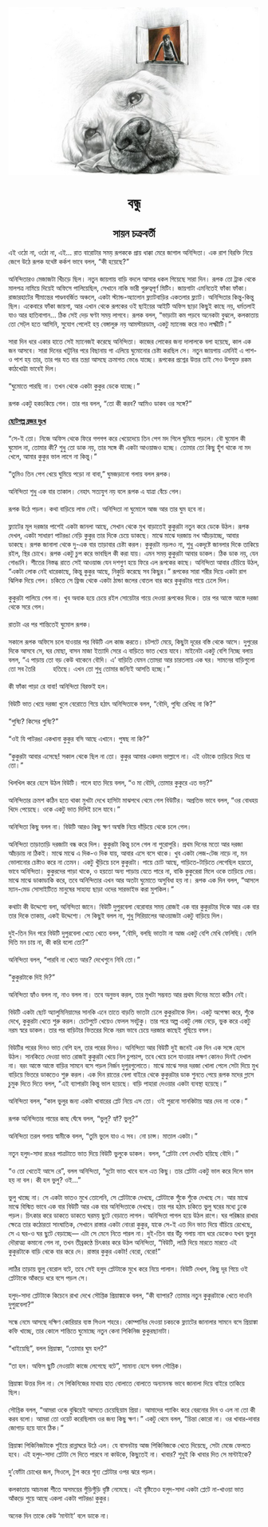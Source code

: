 <div align=center> <img src="./../metadata/images/বন্ধু.jpg" align="center" ></div>
<h1 align=center>বন্ধু</h1>
<h2 align=center>সায়ন চক্রবর্তী</h2>
&#x98F;&#x987; &#x993;&#x9A0;&#x9CB; &#x9A8;&#x9BE;, &#x993;&#x9A0;&#x9CB; &#x9A8;&#x9BE;, &#x98F;&#x987;... &#x9B0;&#x9BE;&#x9A4; &#x9AC;&#x9BE;&#x9B0;&#x9CB;&#x99F;&#x9BE;&#x9B0; &#x9B8;&#x9AE;&#x9DF; &#x9B0;&#x9C2;&#x9AA;&#x995;&#x995;&#x9C7; &#x9AA;&#x9CD;&#x9B0;&#x9BE;&#x9DF; &#x9A7;&#x9BE;&#x995;&#x9CD;&#x995;&#x9BE; &#x9AE;&#x9C7;&#x9B0;&#x9C7; &#x99C;&#x9BE;&#x997;&#x9BE;&#x9B2; &#x985;&#x9A8;&#x9BF;&#x9A8;&#x9CD;&#x9A6;&#x9BF;&#x9A4;&#x9BE;&#x964; &#x98F;&#x995; &#x9B0;&#x9BE;&#x9B6; &#x9AC;&#x9BF;&#x9B0;&#x995;&#x9CD;&#x9A4;&#x9BF; &#x9A8;&#x9BF;&#x9DF;&#x9C7; &#x99C;&#x9C7;&#x997;&#x9C7; &#x989;&#x9A0;&#x9C7; &#x9B0;&#x9C2;&#x9AA;&#x995; &#x9AF;&#x9A5;&#x9C7;&#x9B7;&#x9CD;&#x99F; &#x995;&#x9B0;&#x9CD;&#x995;&#x9B6; &#x9AD;&#x9BE;&#x9AC;&#x9C7; &#x9AC;&#x9B2;&#x9B2;, &#x201C;&#x995;&#x9C0; &#x9B9;&#x9DF;&#x9C7;&#x99B;&#x9C7;?&#x201D;<br> <br>&#x985;&#x9A8;&#x9BF;&#x9A8;&#x9CD;&#x9A6;&#x9BF;&#x9A4;&#x9BE;&#x9B0;&#x993; &#x9AE;&#x9C7;&#x99C;&#x9BE;&#x99C;&#x99F;&#x9BE; &#x996;&#x9BF;&#x981;&#x99A;&#x9DC;&#x9C7; &#x99B;&#x9BF;&#x9B2;&#x964; &#x9A8;&#x9A4;&#x9C1;&#x9A8; &#x99C;&#x9BE;&#x9DF;&#x997;&#x9BE;&#x9DF; &#x9AC;&#x9BE;&#x9DC;&#x9BF; &#x9AC;&#x9A6;&#x9B2;&#x9C7; &#x986;&#x9B8;&#x9BE;&#x9B0; &#x9A7;&#x995;&#x9B2; &#x997;&#x9BF;&#x9DF;&#x9C7;&#x99B;&#x9C7; &#x9B8;&#x9BE;&#x9B0;&#x9BE; &#x9A6;&#x9BF;&#x9A8;&#x964; &#x9B0;&#x9C2;&#x9AA;&#x995; &#x9A4;&#x9CB; &#x99F;&#x9CD;&#x9B0;&#x9BE;&#x995; &#x9A5;&#x9C7;&#x995;&#x9C7; &#x9AE;&#x9BE;&#x9B2;&#x9AA;&#x9A4;&#x9CD;&#x9B0; &#x9A8;&#x9BE;&#x9AE;&#x9BF;&#x9DF;&#x9C7; &#x9A6;&#x9BF;&#x9DF;&#x9C7;&#x987; &#x985;&#x9AB;&#x9BF;&#x9B8;&#x9C7; &#x9AA;&#x9BE;&#x9B2;&#x9BF;&#x9DF;&#x9C7;&#x99B;&#x9BF;&#x9B2;, &#x9B8;&#x9C7;&#x996;&#x9BE;&#x9A8;&#x9C7; &#x9A8;&#x9BE;&#x995;&#x9BF; &#x9AD;&#x9BE;&#x9B0;&#x9C0; &#x997;&#x9C1;&#x9B0;&#x9C1;&#x9A4;&#x9CD;&#x9AC;&#x9AA;&#x9C2;&#x9B0;&#x9CD;&#x9A3; &#x9AE;&#x9BF;&#x99F;&#x9BF;&#x982;&#x964; &#x99C;&#x9BE;&#x9DF;&#x997;&#x9BE;&#x99F;&#x9BE; &#x98F;&#x9AE;&#x9A8;&#x9BF;&#x9A4;&#x9C7;&#x987; &#x9AB;&#x9BE;&#x981;&#x995;&#x9BE; &#x9AB;&#x9BE;&#x981;&#x995;&#x9BE;&#x964; &#x9B0;&#x9BE;&#x99C;&#x9BE;&#x9B0;&#x9B9;&#x9BE;&#x99F;&#x9C7;&#x9B0; &#x9B8;&#x9C0;&#x9AE;&#x9BE;&#x9A8;&#x9CD;&#x9A4;&#x9C7;&#x9B0; &#x9AA;&#x9BE;&#x9A3;&#x9CD;&#x9A1;&#x9AC;&#x9AC;&#x9B0;&#x9CD;&#x99C;&#x9BF;&#x9A4; &#x985;&#x99E;&#x9CD;&#x99A;&#x9B2;&#x9C7;, &#x98F;&#x995;&#x99F;&#x9BE; &#x9B8;&#x9CD;&#x99F;&#x9CD;&#x9AF;&#x9BE;&#x9A8;&#x9CD;&#x9A1;-&#x985;&#x9CD;&#x9AF;&#x9BE;&#x9B2;&#x9CB;&#x9A8; &#x9AB;&#x9CD;&#x9B2;&#x9CD;&#x9AF;&#x9BE;&#x99F;&#x9AC;&#x9BE;&#x9DC;&#x9BF;&#x9B0; &#x98F;&#x995;&#x9A4;&#x9B2;&#x9BE;&#x9B0; &#x9AB;&#x9CD;&#x9B2;&#x9CD;&#x9AF;&#x9BE;&#x99F;&#x964; &#x985;&#x9A8;&#x9BF;&#x9A8;&#x9CD;&#x9A6;&#x9BF;&#x9A4;&#x9BE;&#x9B0; &#x995;&#x9BF;&#x9A8;&#x9CD;&#x9A4;&#x9C1;-&#x995;&#x9BF;&#x9A8;&#x9CD;&#x9A4;&#x9C1; &#x99B;&#x9BF;&#x9B2;&#x964; &#x98F;&#x995;&#x9C7;&#x9AC;&#x9BE;&#x9B0;&#x9C7; &#x9AB;&#x9BE;&#x981;&#x995;&#x9BE; &#x99C;&#x9BE;&#x9DF;&#x997;&#x9BE;, &#x986;&#x9B0; &#x98F;&#x996;&#x9BE;&#x9A8; &#x9A5;&#x9C7;&#x995;&#x9C7; &#x9B0;&#x9C2;&#x9AA;&#x995;&#x9C7;&#x9B0; &#x993;&#x987; &#x99B;&#x9BE;&#x987;&#x9DF;&#x9C7;&#x9B0; &#x986;&#x987;&#x99F;&#x9BF; &#x985;&#x9AB;&#x9BF;&#x9B8; &#x99B;&#x9BE;&#x9DC;&#x9BE; &#x995;&#x9BF;&#x99B;&#x9C1;&#x987; &#x995;&#x9BE;&#x99B;&#x9C7; &#x9A8;&#x9DF;, &#x9A7;&#x9B0;&#x9CD;&#x9AE;&#x9A4;&#x9B2;&#x9BE;&#x987; &#x9AF;&#x9BE;&#x993; &#x986;&#x9B0; &#x9B9;&#x9BE;&#x9A4;&#x9BF;&#x9AC;&#x9BE;&#x997;&#x9BE;&#x9A8;... &#x9A0;&#x9BF;&#x995; &#x9B8;&#x9C7;&#x987; &#x9A6;&#x9C7;&#x9DC; &#x998;&#x9A3;&#x9CD;&#x99F;&#x9BE; &#x9B8;&#x9AE;&#x9DF; &#x9B2;&#x9BE;&#x997;&#x9AC;&#x9C7;&#x964; &#x9B0;&#x9C2;&#x9AA;&#x995; &#x9AC;&#x9B2;&#x9B2;, &#x201C;&#x9AD;&#x9BE;&#x9DC;&#x9BE;&#x99F;&#x9BE; &#x995;&#x9AE; &#x9AA;&#x9DC;&#x9AC;&#x9C7; &#x985;&#x9A8;&#x9C7;&#x995;&#x99F;&#x9BE; &#x9AC;&#x9C1;&#x99D;&#x9B2;&#x9C7;, &#x995;&#x9B2;&#x995;&#x9BE;&#x9A4;&#x9BE;&#x9DF; &#x9A4;&#x9CB; &#x9B8;&#x9C7;&#x99F;&#x9CD;&#x200C;&#x9B2; &#x9B9;&#x9A4;&#x9C7; &#x986;&#x9B8;&#x9BF;&#x9A8;&#x9BF;, &#x9B8;&#x9C1;&#x9AF;&#x9CB;&#x997; &#x9AA;&#x9C7;&#x9B2;&#x9C7;&#x987; &#x9B9;&#x9DF; &#x9AC;&#x9C7;&#x999;&#x9CD;&#x997;&#x9BE;&#x9B2;&#x9C1;&#x9B0;&#x9C1; &#x9A8;&#x9DF; &#x986;&#x9AE;&#x9B8;&#x9CD;&#x99F;&#x9BE;&#x9B0;&#x9A1;&#x9BE;&#x9AE;, &#x98F;&#x995;&#x99F;&#x9C1; &#x9AE;&#x9CD;&#x9AF;&#x9BE;&#x9A8;&#x9C7;&#x99C; &#x995;&#x9B0;&#x9C7; &#x9A8;&#x9BE;&#x993; &#x9B2;&#x995;&#x9CD;&#x9B7;&#x9CD;&#x9AE;&#x9C0;&#x99F;&#x9BF;&#x964;&#x201D;<br> <br>&#x9B8;&#x9BE;&#x9B0;&#x9BE; &#x9A6;&#x9BF;&#x9A8; &#x9A7;&#x9B0;&#x9C7; &#x98F;&#x995;&#x9BE;&#x9B0; &#x9B9;&#x9BE;&#x9A4;&#x9C7; &#x9B8;&#x9C7;&#x987; &#x9AE;&#x9CD;&#x9AF;&#x9BE;&#x9A8;&#x9C7;&#x99C;&#x987; &#x995;&#x9B0;&#x9C7;&#x99B;&#x9C7; &#x985;&#x9A8;&#x9BF;&#x9A8;&#x9CD;&#x9A6;&#x9BF;&#x9A4;&#x9BE;&#x964; &#x995;&#x9BE;&#x99C;&#x9C7;&#x9B0; &#x9B2;&#x9CB;&#x995;&#x9C7;&#x9B0; &#x99C;&#x9A8;&#x9CD;&#x9AF; &#x9A6;&#x9BE;&#x9B2;&#x9BE;&#x9B2;&#x995;&#x9C7; &#x9AC;&#x9B2;&#x9BE; &#x9B9;&#x9DF;&#x9C7;&#x99B;&#x9C7;, &#x995;&#x9BE;&#x9B2; &#x98F;&#x995; &#x99C;&#x9A8; &#x986;&#x9B8;&#x9AC;&#x9C7;&#x964; &#x9B8;&#x9BE;&#x9B0;&#x9BE; &#x9A6;&#x9BF;&#x9A8;&#x9C7;&#x9B0; &#x996;&#x9BE;&#x99F;&#x9C1;&#x9A8;&#x9BF;&#x9B0; &#x9AA;&#x9B0;&#x9C7; &#x9AC;&#x9BF;&#x99B;&#x9BE;&#x9A8;&#x9BE;&#x9DF; &#x997;&#x9BE; &#x98F;&#x9B2;&#x9BF;&#x9DF;&#x9C7; &#x998;&#x9C1;&#x9AE;&#x9CB;&#x9A8;&#x9CB;&#x9B0; &#x99A;&#x9C7;&#x9B7;&#x9CD;&#x99F;&#x9BE; &#x995;&#x9B0;&#x99B;&#x9BF;&#x9B2; &#x9B8;&#x9C7;&#x964; &#x9A8;&#x9A4;&#x9C1;&#x9A8; &#x99C;&#x9BE;&#x9DF;&#x997;&#x9BE;&#x9DF; &#x98F;&#x9AE;&#x9A8;&#x9BF;&#x987; &#x98F; &#x9AA;&#x9BE;&#x9B6;-&#x993; &#x9AA;&#x9BE;&#x9B6; &#x9B9;&#x9DF; &#x9A4;&#x9BE;&#x9B0;, &#x9A4;&#x9BE;&#x9B0; &#x9AA;&#x9B0; &#x9AF;&#x9A4; &#x9AC;&#x9BE;&#x9B0; &#x9A4;&#x9A8;&#x9CD;&#x9A6;&#x9CD;&#x9B0;&#x9BE; &#x986;&#x9B8;&#x99B;&#x9C7; &#x995;&#x9CD;&#x9B0;&#x9AE;&#x9BE;&#x997;&#x9A4; &#x9AD;&#x9C7;&#x999;&#x9C7; &#x9AF;&#x9BE;&#x99A;&#x9CD;&#x99B;&#x9C7;&#x964; &#x9B0;&#x9C2;&#x9AA;&#x995;&#x9C7;&#x9B0; &#x9AA;&#x9CD;&#x9B0;&#x9B6;&#x9CD;&#x9A8;&#x9C7;&#x9B0; &#x989;&#x9A4;&#x9CD;&#x9A4;&#x9B0; &#x9A4;&#x9BE;&#x987; &#x9B8;&#x9C7;&#x993; &#x989;&#x9AA;&#x9AF;&#x9C1;&#x995;&#x9CD;&#x9A4; &#x9B0;&#x995;&#x9AE; &#x995;&#x9BE;&#x9A0;&#x996;&#x9CB;&#x99F;&#x9CD;&#x99F;&#x9BE; &#x9AD;&#x9BE;&#x9AC;&#x9C7;&#x987; &#x9A6;&#x9BF;&#x9B2;&#x964;<br> <br>&#x201C;&#x998;&#x9C1;&#x9AE;&#x9CB;&#x9A4;&#x9C7; &#x9AA;&#x9BE;&#x9B0;&#x99B;&#x9BF; &#x9A8;&#x9BE;&#x964; &#x9A4;&#x996;&#x9A8; &#x9A5;&#x9C7;&#x995;&#x9C7; &#x98F;&#x995;&#x99F;&#x9BE; &#x995;&#x9C1;&#x995;&#x9C1;&#x9B0; &#x9A1;&#x9C7;&#x995;&#x9C7; &#x9AF;&#x9BE;&#x99A;&#x9CD;&#x99B;&#x9C7;&#x964;&#x201D;<br> <br>&#x9B0;&#x9C2;&#x9AA;&#x995; &#x98F;&#x995;&#x99F;&#x9C1; &#x9B9;&#x995;&#x99A;&#x995;&#x9BF;&#x9DF;&#x9C7; &#x997;&#x9C7;&#x9B2;&#x964; &#x9A4;&#x9BE;&#x9B0; &#x9AA;&#x9B0; &#x9AC;&#x9B2;&#x9B2;, &#x201C;&#x9A4;&#x9CB; &#x995;&#x9C0; &#x995;&#x9B0;&#x9AC;? &#x986;&#x9AE;&#x9BF;&#x993; &#x9A1;&#x9BE;&#x995;&#x9AC; &#x993;&#x9B0; &#x9B8;&#x999;&#x9CD;&#x997;&#x9C7;?&#x201D;<br> <br><strong><a href="https://www.anandabazar.com/supplementary/rabibashoriyo/short-story-written-by-tamal-banerjee-1.1063307">&#x99B;&#x9CB;&#x99F;&#x997;&#x9B2;&#x9CD;&#x9AA; &#x9AC;&#x9CD;&#x9B0;&#x99C;&#x9B0; &#x9A6;&#x9C1;&#x983;&#x996;</a></strong><br> <br>&#x201C;&#x9B8;&#x9C7;-&#x987; &#x9A4;&#x9CB;&#x964; &#x9A8;&#x9BF;&#x99C;&#x9C7; &#x985;&#x9AB;&#x9BF;&#x9B8; &#x9A5;&#x9C7;&#x995;&#x9C7; &#x9AB;&#x9BF;&#x9B0;&#x9C7; &#x997;&#x9AA;&#x997;&#x9AA; &#x995;&#x9B0;&#x9C7; &#x996;&#x9C7;&#x9DF;&#x9C7;&#x9A6;&#x9C7;&#x9DF;&#x9C7; &#x9A4;&#x9BF;&#x9A8; &#x9AA;&#x9C7;&#x997; &#x9AE;&#x9A6; &#x997;&#x9BF;&#x9B2;&#x9C7; &#x998;&#x9C1;&#x9AE;&#x9BF;&#x9DF;&#x9C7; &#x9AA;&#x9DC;&#x9B2;&#x9C7;&#x964; &#x9AC;&#x9CC; &#x998;&#x9C1;&#x9AE;&#x9CB;&#x9B2; &#x995;&#x9C0; &#x998;&#x9C1;&#x9AE;&#x9CB;&#x9B2; &#x9A8;&#x9BE;, &#x9A4;&#x9CB;&#x9AE;&#x9BE;&#x9B0; &#x995;&#x9C0;? &#x9B6;&#x9C1;&#x9A7;&#x9C1; &#x9A4;&#x9CB; &#x9A1;&#x9BE;&#x995; &#x9A8;&#x9DF;, &#x9A4;&#x9BE;&#x9B0; &#x9B8;&#x999;&#x9CD;&#x997;&#x9C7; &#x995;&#x9C0; &#x98F;&#x995;&#x99F;&#x9BE; &#x986;&#x993;&#x9DF;&#x9BE;&#x99C;&#x993; &#x9B9;&#x99A;&#x9CD;&#x99B;&#x9C7;&#x964; &#x9A4;&#x9CB;&#x9AE;&#x9BE;&#x9B0; &#x9A4;&#x9CB; &#x995;&#x9BF;&#x99B;&#x9C1; &#x9B9;&#x9C1;&#x981;&#x9B6; &#x9A5;&#x9BE;&#x995;&#x9C7; &#x9A8;&#x9BE; &#x9AE;&#x9A6; &#x996;&#x9C7;&#x9B2;&#x9C7;, &#x986;&#x9AE;&#x9BE;&#x9B0; &#x995;&#x9C1;&#x995;&#x9C1;&#x9B0; &#x9AD;&#x9BE;&#x9B2; &#x9B2;&#x9BE;&#x997;&#x9C7; &#x9A8;&#x9BE; &#x995;&#x9BF;&#x9A8;&#x9CD;&#x9A4;&#x9C1;&#x964;&#x201D;<br> <br>&#x201C;&#x9A4;&#x9C1;&#x9AE;&#x9BF;&#x993; &#x9A4;&#x9BF;&#x9A8; &#x9AA;&#x9C7;&#x997; &#x996;&#x9C7;&#x9DF;&#x9C7; &#x998;&#x9C1;&#x9AE;&#x9BF;&#x9DF;&#x9C7; &#x9AA;&#x9DC;&#x9CB; &#x9A8;&#x9BE; &#x9AC;&#x9BE;&#x9AC;&#x9BE;,&#x201D; &#x998;&#x9C1;&#x9AE;&#x99C;&#x9DC;&#x9BE;&#x9A8;&#x9CB; &#x997;&#x9B2;&#x9BE;&#x9DF; &#x9AC;&#x9B2;&#x9B2; &#x9B0;&#x9C2;&#x9AA;&#x995;&#x964;<br> <br>&#x985;&#x9A8;&#x9BF;&#x9A8;&#x9CD;&#x9A6;&#x9BF;&#x9A4;&#x9BE; &#x9B6;&#x9C1;&#x9A7;&#x9C1; &#x98F;&#x995; &#x9AC;&#x9BE;&#x9B0; &#x9A4;&#x9BE;&#x995;&#x9BE;&#x9B2;&#x964; &#x9A8;&#x9C7;&#x9B9;&#x9BE;&#x9CE; &#x9B8;&#x9A4;&#x9CD;&#x9AF;&#x9AF;&#x9C1;&#x997; &#x9A8;&#x9DF; &#x9AC;&#x9B2;&#x9C7; &#x9B0;&#x9C2;&#x9AA;&#x995; &#x98F; &#x9AF;&#x9BE;&#x9A4;&#x9CD;&#x9B0;&#x9BE; &#x9AC;&#x9C7;&#x981;&#x99A;&#x9C7; &#x997;&#x9C7;&#x9B2;&#x964;<br> <br>&#x9B0;&#x9C2;&#x9AA;&#x995; &#x989;&#x9A0;&#x9C7; &#x9AA;&#x9DC;&#x9B2;&#x964; &#x995;&#x9A5;&#x9BE; &#x9AC;&#x9BE;&#x9DC;&#x9BF;&#x9DF;&#x9C7; &#x9B2;&#x9BE;&#x9AD; &#x9A8;&#x9C7;&#x987;&#x964; &#x985;&#x9A8;&#x9BF;&#x9A8;&#x9CD;&#x9A6;&#x9BF;&#x9A4;&#x9BE; &#x9A8;&#x9BE; &#x998;&#x9C1;&#x9AE;&#x9CB;&#x9B2;&#x9C7; &#x986;&#x99C; &#x986;&#x9B0; &#x9A4;&#x9BE;&#x9B0; &#x998;&#x9C1;&#x9AE; &#x9B9;&#x9AC;&#x9C7; &#x9A8;&#x9BE;&#x964;<br> <br>&#x9AB;&#x9CD;&#x9B2;&#x9CD;&#x9AF;&#x9BE;&#x99F;&#x9C7;&#x9B0; &#x9AE;&#x9C2;&#x9B2; &#x9A6;&#x9B0;&#x99C;&#x9BE;&#x9B0; &#x9AA;&#x9BE;&#x9B6;&#x9C7;&#x987; &#x98F;&#x995;&#x99F;&#x9BE; &#x99C;&#x9BE;&#x9A8;&#x9B2;&#x9BE; &#x986;&#x99B;&#x9C7;, &#x9B8;&#x9C7;&#x996;&#x9BE;&#x9A8; &#x9A5;&#x9C7;&#x995;&#x9C7; &#x9AE;&#x9C1;&#x996; &#x9AC;&#x9BE;&#x9DC;&#x9BE;&#x9A4;&#x9C7;&#x987; &#x995;&#x9C1;&#x995;&#x9C1;&#x9B0;&#x99F;&#x9BE; &#x9A8;&#x9A4;&#x9C1;&#x9A8; &#x995;&#x9B0;&#x9C7; &#x9A1;&#x9C7;&#x995;&#x9C7; &#x989;&#x9A0;&#x9B2;&#x964; &#x9B0;&#x9C2;&#x9AA;&#x995; &#x9A6;&#x9C7;&#x996;&#x9B2;, &#x98F;&#x995;&#x99F;&#x9BE; &#x9B8;&#x9BE;&#x9A7;&#x9BE;&#x9B0;&#x9A3; &#x9AA;&#x9BE;&#x99F;&#x9B0;&#x999;&#x9BE; &#x9A8;&#x9C7;&#x9DC;&#x9BF; &#x995;&#x9C1;&#x995;&#x9C1;&#x9B0; &#x9A4;&#x9BE;&#x9B0; &#x9A6;&#x9BF;&#x995;&#x9C7; &#x99A;&#x9C7;&#x9DF;&#x9C7; &#x9A1;&#x9BE;&#x995;&#x99B;&#x9C7;&#x964; &#x9AE;&#x9BE;&#x99D;&#x9C7; &#x9AE;&#x9BE;&#x99D;&#x9C7; &#x9A6;&#x9B0;&#x99C;&#x9BE;&#x9DF; &#x9A8;&#x996; &#x986;&#x981;&#x99A;&#x9DC;&#x9BE;&#x99A;&#x9CD;&#x99B;&#x9C7;, &#x986;&#x9AC;&#x9BE;&#x9B0; &#x9A1;&#x9BE;&#x995;&#x99B;&#x9C7;&#x964; &#x9B0;&#x9C2;&#x9AA;&#x995; &#x99C;&#x9BE;&#x9A8;&#x9BE;&#x9B2;&#x9BE; &#x9A5;&#x9C7;&#x995;&#x9C7; &#x9A6;&#x9C1;-&#x98F;&#x995; &#x9AC;&#x9BE;&#x9B0; &#x9A4;&#x9BE;&#x9DC;&#x9BE;&#x9AC;&#x9BE;&#x9B0; &#x99A;&#x9C7;&#x9B7;&#x9CD;&#x99F;&#x9BE; &#x995;&#x9B0;&#x9B2;&#x964; &#x995;&#x9C1;&#x995;&#x9C1;&#x9B0;&#x99F;&#x9BE; &#x9A8;&#x9DC;&#x9B2;&#x993; &#x9A8;&#x9BE;, &#x9B6;&#x9C1;&#x9A7;&#x9C1; &#x98F;&#x995;&#x9A6;&#x9C3;&#x9B7;&#x9CD;&#x99F;&#x9C7; &#x99C;&#x9BE;&#x9A8;&#x9B2;&#x9BE;&#x9B0; &#x9A6;&#x9BF;&#x995;&#x9C7; &#x9A4;&#x9BE;&#x995;&#x9BF;&#x9DF;&#x9C7; &#x9B0;&#x987;&#x9B2;, &#x9B8;&#x9CD;&#x9A5;&#x9BF;&#x9B0; &#x99A;&#x9CB;&#x996;&#x9C7;&#x964; &#x9B0;&#x9C2;&#x9AA;&#x995; &#x98F;&#x995;&#x99F;&#x9C1; &#x99A;&#x9C1;&#x9AA; &#x995;&#x9B0;&#x9C7; &#x9AD;&#x9BE;&#x9AC;&#x99B;&#x9BF;&#x9B2; &#x995;&#x9C0; &#x995;&#x9B0;&#x9BE; &#x9AF;&#x9BE;&#x9DF;&#x964; &#x98F;&#x9AE;&#x9A8; &#x9B8;&#x9AE;&#x9DF; &#x995;&#x9C1;&#x995;&#x9C1;&#x9B0;&#x99F;&#x9BE; &#x986;&#x9AC;&#x9BE;&#x9B0; &#x9A1;&#x9BE;&#x995;&#x9B2;&#x964; &#x9A0;&#x9BF;&#x995; &#x9A1;&#x9BE;&#x995; &#x9A8;&#x9DF;, &#x9AF;&#x9C7;&#x9A8; &#x997;&#x9CB;&#x999;&#x9BE;&#x9A8;&#x9BF;&#x964; &#x9B6;&#x9C0;&#x9A4;&#x9C7;&#x9B0; &#x9A8;&#x9BF;&#x9B8;&#x9CD;&#x9A4;&#x9AC;&#x9CD;&#x9A7; &#x9B0;&#x9BE;&#x9A4;&#x9C7; &#x9B8;&#x9C7;&#x987; &#x986;&#x993;&#x9DF;&#x9BE;&#x99C; &#x9AF;&#x9C7;&#x9A8; &#x9A6;&#x9B6;&#x997;&#x9C1;&#x9A3; &#x9B9;&#x9DF;&#x9C7; &#x9AB;&#x9BF;&#x9B0;&#x9C7; &#x98F;&#x9B2; &#x9B0;&#x9C2;&#x9AA;&#x995;&#x9C7;&#x9B0; &#x995;&#x9BE;&#x99B;&#x9C7;&#x964; &#x985;&#x9A8;&#x9BF;&#x9A8;&#x9CD;&#x9A6;&#x9BF;&#x9A4;&#x9BE; &#x986;&#x9AC;&#x9BE;&#x9B0; &#x99A;&#x9C7;&#x981;&#x99A;&#x9BF;&#x9DF;&#x9C7; &#x989;&#x9A0;&#x9B2;, &#x201C;&#x98F;&#x995;&#x99F;&#x9BE; &#x9B2;&#x9CB;&#x995; &#x9A8;&#x9C7;&#x987; &#x9A7;&#x9BE;&#x9B0;&#x9C7;&#x995;&#x9BE;&#x99B;&#x9C7;, &#x995;&#x9BF;&#x9A8;&#x9CD;&#x9A4;&#x9C1; &#x995;&#x9C1;&#x995;&#x9C1;&#x9B0; &#x986;&#x99B;&#x9C7;, &#x9A8;&#x9BF;&#x995;&#x9C1;&#x99A;&#x9BF; &#x995;&#x9B0;&#x9C7;&#x99B;&#x9C7; &#x9B8;&#x9AC; &#x995;&#x9BF;&#x99B;&#x9C1;&#x9B0;&#x964;&#x201D; &#x9B0;&#x9C2;&#x9AA;&#x995;&#x9C7;&#x9B0; &#x9B8;&#x9BE;&#x9B0;&#x9BE; &#x9B6;&#x9B0;&#x9C0;&#x9B0; &#x9A6;&#x9BF;&#x9DF;&#x9C7; &#x98F;&#x995;&#x99F;&#x9BE; &#x9B0;&#x9BE;&#x997; &#x99D;&#x9BF;&#x9B2;&#x9BF;&#x995; &#x9A6;&#x9BF;&#x9DF;&#x9C7; &#x997;&#x9C7;&#x9B2;&#x964; &#x99A;&#x995;&#x9BF;&#x9A4;&#x9C7; &#x9B8;&#x9C7; &#x9AB;&#x9CD;&#x9B0;&#x9BF;&#x99C; &#x9A5;&#x9C7;&#x995;&#x9C7; &#x98F;&#x995;&#x99F;&#x9BE; &#x9A0;&#x9BE;&#x9A8;&#x9CD;&#x9A1;&#x9BE; &#x99C;&#x9B2;&#x9C7;&#x9B0; &#x9AC;&#x9CB;&#x9A4;&#x9B2; &#x9AC;&#x9BE;&#x9B0; &#x995;&#x9B0;&#x9C7; &#x995;&#x9C1;&#x995;&#x9C1;&#x9B0;&#x99F;&#x9BE;&#x9B0; &#x997;&#x9BE;&#x9DF;&#x9C7; &#x9A2;&#x9C7;&#x9B2;&#x9C7; &#x9A6;&#x9BF;&#x9B2;&#x964;&#xA0;<br> <br>&#x995;&#x9C1;&#x995;&#x9C1;&#x9B0;&#x99F;&#x9BE; &#x9AA;&#x9BE;&#x9B2;&#x9BF;&#x9DF;&#x9C7; &#x997;&#x9C7;&#x9B2; &#x9A8;&#x9BE;&#x964; &#x996;&#x9C1;&#x9AC; &#x985;&#x9AC;&#x9BE;&#x995; &#x9B9;&#x9DF;&#x9C7; &#x99A;&#x9C7;&#x9DF;&#x9C7; &#x9B0;&#x987;&#x9B2; &#x9B8;&#x9CB;&#x9DF;&#x9C7;&#x99F;&#x9BE;&#x9B0; &#x997;&#x9BE;&#x9DF;&#x9C7; &#x9A6;&#x9C7;&#x993;&#x9DF;&#x9BE; &#x9B0;&#x9C2;&#x9AA;&#x995;&#x9C7;&#x9B0; &#x9A6;&#x9BF;&#x995;&#x9C7;&#x964; &#x9A4;&#x9BE;&#x9B0; &#x9AA;&#x9B0; &#x986;&#x9B8;&#x9CD;&#x9A4;&#x9C7; &#x986;&#x9B8;&#x9CD;&#x9A4;&#x9C7; &#x9A6;&#x9B0;&#x99C;&#x9BE; &#x9A5;&#x9C7;&#x995;&#x9C7; &#x9B8;&#x9B0;&#x9C7; &#x997;&#x9C7;&#x9B2;&#x964;<br> <br>&#x9B0;&#x9BE;&#x9A4;&#x99F;&#x9BE; &#x98F;&#x9B0; &#x9AA;&#x9B0; &#x9B6;&#x9BE;&#x9A8;&#x9CD;&#x9A4;&#x9BF;&#x9A4;&#x9C7;&#x987; &#x998;&#x9C1;&#x9AE;&#x9CB;&#x9B2; &#x9B0;&#x9C2;&#x9AA;&#x995;&#x964;<br> <br>&#x9B8;&#x995;&#x9BE;&#x9B2;&#x9C7; &#x9B0;&#x9C2;&#x9AA;&#x995; &#x985;&#x9AB;&#x9BF;&#x9B8;&#x9C7; &#x99A;&#x9B2;&#x9C7; &#x9AF;&#x9BE;&#x993;&#x9DF;&#x9BE;&#x9B0; &#x9AA;&#x9B0; &#x9AC;&#x9BF;&#x989;&#x99F;&#x9BF; &#x98F;&#x9B2; &#x995;&#x9BE;&#x99C; &#x995;&#x9B0;&#x9A4;&#x9C7;&#x964; &#x99A;&#x99F;&#x9AA;&#x99F;&#x9C7; &#x9AE;&#x9C7;&#x9DF;&#x9C7;, &#x995;&#x9BF;&#x99B;&#x9C1;&#x99F;&#x9BE; &#x9A6;&#x9C2;&#x9B0;&#x9C7;&#x9B0; &#x9AC;&#x9B8;&#x9CD;&#x9A4;&#x9BF; &#x9A5;&#x9C7;&#x995;&#x9C7; &#x986;&#x9B8;&#x9C7;&#x964; &#x9A6;&#x9C1;&#x9AA;&#x9C1;&#x9B0;&#x9C7;&#x9B0; &#x9A6;&#x9BF;&#x995;&#x9C7; &#x986;&#x9B8;&#x9AC;&#x9C7; &#x9B8;&#x9C7;, &#x998;&#x9B0; &#x9AE;&#x9CB;&#x99B;&#x9BE;, &#x9AC;&#x9BE;&#x9B8;&#x9A8; &#x9AE;&#x9BE;&#x99C;&#x9BE; &#x987;&#x9A4;&#x9CD;&#x9AF;&#x9BE;&#x9A6;&#x9BF; &#x9B8;&#x9C7;&#x9B0;&#x9C7; &#x98F; &#x9AC;&#x9BE;&#x9DC;&#x9BF;&#x9A4;&#x9C7; &#x9AD;&#x9BE;&#x9A4; &#x996;&#x9C7;&#x9DF;&#x9C7; &#x9AF;&#x9BE;&#x9AC;&#x9C7;&#x964; &#x9AE;&#x9BE;&#x987;&#x9A8;&#x9C7;&#x99F;&#x9BE; &#x98F;&#x995;&#x99F;&#x9C1; &#x9AC;&#x9C7;&#x9B6;&#x9BF; &#x9A8;&#x9BF;&#x99A;&#x9CD;&#x99B;&#x9C7; &#x9AC;&#x9B2;&#x9BE;&#x9DF; &#x9AC;&#x9B2;&#x9B2;, &#x201C;&#x98F; &#x9AA;&#x9BE;&#x9DC;&#x9BE;&#x9DF; &#x9A4;&#x9CB; &#x9AC;&#x9DC; &#x995;&#x9C7;&#x989; &#x9A5;&#x9BE;&#x995;&#x9C7;&#x9A8;&#x9C7; &#x9AC;&#x9CC;&#x9A6;&#x9BF;&#x964; &#x98F;&#x2019; &#x9AC;&#x9BE;&#x9DC;&#x9BF;&#x9A4;&#x9BF; &#x9AF;&#x9C7;&#x9AE;&#x9A8; &#x9A4;&#x9CB;&#x9AE;&#x9B0;&#x9BE; &#x986;&#x9B0; &#x99A;&#x9BE;&#x9B0;&#x9A4;&#x9B2;&#x9BE;&#x9DF; &#x98F;&#x995; &#x998;&#x9B0;&#x964; &#x9B8;&#x9BE;&#x9AE;&#x9A8;&#x9C7;&#x9B0; &#x9AC;&#x9BE;&#x9DC;&#x9BF;&#x997;&#x9C1;&#x9B2;&#x9CB; &#x9A4;&#x9CB; &#x9B8;&#x9AC; &#x9A4;&#x9C8;&#x9B0;&#x9BF;&#xA0; &#xA0; &#xA0; &#xA0; &#xA0;&#x9B9;&#x9A4;&#x9BF;&#x99B;&#x9C7;&#x964; &#x98F;&#x996;&#x9A8; &#x9A4;&#x9CB; &#x9B6;&#x9C1;&#x9A7;&#x9C1; &#x9A4;&#x9CB;&#x9AE;&#x9BE;&#x9B0; &#x99C;&#x9A8;&#x9CD;&#x9AF;&#x9BF;&#x987; &#x986;&#x9B8;&#x9A4;&#x9BF; &#x9B9;&#x99A;&#x9CD;&#x99B;&#x9C7;&#x964;&#x201D;<br> <br>&#x995;&#x9C0; &#x9AB;&#x9BE;&#x981;&#x995;&#x9BE; &#x9AA;&#x9BE;&#x9DC;&#x9BE; &#x9B0;&#x9C7; &#x9AC;&#x9BE;&#x9AC;&#x9BE;! &#x985;&#x9A8;&#x9BF;&#x9A8;&#x9CD;&#x9A6;&#x9BF;&#x9A4;&#x9BE; &#x9AC;&#x9BF;&#x9B0;&#x995;&#x9CD;&#x9A4;&#x987; &#x9B9;&#x9B2;&#x964;<br> <br>&#x9AC;&#x9BF;&#x989;&#x99F;&#x9BF; &#x9AD;&#x9BE;&#x9A4; &#x996;&#x9C7;&#x9DF;&#x9C7; &#x9A6;&#x9B0;&#x99C;&#x9BE; &#x996;&#x9C1;&#x9B2;&#x9C7; &#x9AC;&#x9C7;&#x9B0;&#x9CB;&#x9A4;&#x9C7; &#x997;&#x9BF;&#x9DF;&#x9C7; &#x9B9;&#x9A0;&#x9BE;&#x9CE; &#x985;&#x9A8;&#x9BF;&#x9A8;&#x9CD;&#x9A6;&#x9BF;&#x9A4;&#x9BE;&#x995;&#x9C7; &#x9AC;&#x9B2;&#x9B2;, &#x201C;&#x9AC;&#x9CC;&#x9A6;&#x9BF;, &#x9AA;&#x9C1;&#x9B7;&#x9CD;&#x9AF;&#x9BF; &#x9B0;&#x9C7;&#x996;&#x9BF;&#x99B; &#x9A8;&#x9BE; &#x995;&#x9BF;?&#x201D;<br> <br>&#x201C;&#x9AA;&#x9C1;&#x9B7;&#x9CD;&#x9AF;&#x9BF;? &#x995;&#x9BF;&#x9B8;&#x9C7;&#x9B0; &#x9AA;&#x9C1;&#x9B7;&#x9CD;&#x9AF;&#x9BF;?&#x201D;<br> <br>&#x201C;&#x993;&#x987; &#x9AF;&#x9BF; &#x9AA;&#x9BE;&#x99F;&#x9B0;&#x999;&#x9BE; &#x98F;&#x995;&#x996;&#x9BE;&#x9A8;&#x9BE; &#x995;&#x9C1;&#x995;&#x9C1;&#x9B0; &#x9AC;&#x9B8;&#x9BF; &#x986;&#x99B;&#x9C7; &#x98F;&#x996;&#x9BE;&#x9A8;&#x9C7;&#x964; &#x9AA;&#x9C1;&#x9B7;&#x99B; &#x9A8;&#x9BE; &#x995;&#x9BF;?&#x201D;<br> <br>&#x201C;&#x995;&#x9C1;&#x995;&#x9C1;&#x9B0;&#x99F;&#x9BE; &#x986;&#x9AC;&#x9BE;&#x9B0; &#x98F;&#x9B8;&#x9C7;&#x99B;&#x9C7;! &#x9B8;&#x995;&#x9BE;&#x9B2; &#x9A5;&#x9C7;&#x995;&#x9C7; &#x99B;&#x9BF;&#x9B2; &#x9A8;&#x9BE; &#x9A4;&#x9CB;&#x964; &#x995;&#x9C1;&#x995;&#x9C1;&#x9B0; &#x986;&#x9AE;&#x9BE;&#x9B0; &#x98F;&#x995;&#x9A6;&#x9AE; &#x9AD;&#x9BE;&#x9B2;&#x9CD;&#x9B2;&#x9BE;&#x997;&#x9C7; &#x9A8;&#x9BE;&#x964; &#x98F;&#x987; &#x993;&#x99F;&#x9BE;&#x995;&#x9C7; &#x9A4;&#x9BE;&#x9DC;&#x9BF;&#x9DF;&#x9C7; &#x9A6;&#x9BF;&#x9DF;&#x9C7; &#x9AF;&#x9BE; &#x9A4;&#x9CB;&#x964;&#x201D;<br> <br>&#x996;&#x9BF;&#x9B2;&#x996;&#x9BF;&#x9B2; &#x995;&#x9B0;&#x9C7; &#x9B9;&#x9C7;&#x9B8;&#x9C7; &#x989;&#x9A0;&#x9B2; &#x9AC;&#x9BF;&#x989;&#x99F;&#x9BF;&#x964; &#x997;&#x9BE;&#x9B2;&#x9C7; &#x9B9;&#x9BE;&#x9A4; &#x9A6;&#x9BF;&#x9DF;&#x9C7; &#x9AC;&#x9B2;&#x9B2;, &#x201C;&#x993; &#x9AE;&#x9BE; &#x9AC;&#x9CC;&#x9A6;&#x9BF;, &#x9A4;&#x9CB;&#x9AE;&#x9BE;&#x9B0; &#x995;&#x9C1;&#x995;&#x9C1;&#x9B0;&#x9C7; &#x98F;&#x9A4; &#x9AD;&#x9DF;?&#x201D;<br> <br>&#x985;&#x9A8;&#x9BF;&#x9A8;&#x9CD;&#x9A6;&#x9BF;&#x9A4;&#x9BE;&#x9B0; &#x995;&#x9CD;&#x9B0;&#x9AE;&#x9B6; &#x995;&#x9A0;&#x9BF;&#x9A8; &#x9B9;&#x9A4;&#x9C7; &#x9A5;&#x9BE;&#x995;&#x9BE; &#x9AE;&#x9C1;&#x996;&#x99F;&#x9BE; &#x9A6;&#x9C7;&#x996;&#x9C7; &#x9B9;&#x9BE;&#x9B8;&#x9BF;&#x99F;&#x9BE; &#x9AE;&#x9BE;&#x99D;&#x9AA;&#x9A5;&#x9C7; &#x9A5;&#x9C7;&#x9AE;&#x9C7; &#x997;&#x9C7;&#x9B2; &#x9AC;&#x9BF;&#x989;&#x99F;&#x9BF;&#x9B0;&#x964; &#x985;&#x9AA;&#x9CD;&#x9B0;&#x9A4;&#x9BF;&#x9AD; &#x9AD;&#x9BE;&#x9AC;&#x9C7; &#x9AC;&#x9B2;&#x9B2;, &#x201C;&#x993;&#x9B0; &#x9AC;&#x9CB;&#x9A7;&#x9B9;&#x9DF; &#x996;&#x9BF;&#x9A6;&#x9C7; &#x9AA;&#x9C7;&#x9DF;&#x9C7;&#x99B;&#x9C7;&#x964; &#x993;&#x995;&#x9C7; &#x98F;&#x995;&#x99F;&#x9C1; &#x9AD;&#x9BE;&#x9A4; &#x9A6;&#x9BF;&#x9B2;&#x9BF;&#x987; &#x99A;&#x9B2;&#x9C7; &#x9AF;&#x9BE;&#x9AC;&#x9C7;&#x964;&#x201D;<br> <br>&#x985;&#x9A8;&#x9BF;&#x9A8;&#x9CD;&#x9A6;&#x9BF;&#x9A4;&#x9BE; &#x995;&#x9BF;&#x99B;&#x9C1; &#x9AC;&#x9B2;&#x9B2; &#x9A8;&#x9BE;&#x964; &#x9AC;&#x9BF;&#x989;&#x99F;&#x9BF; &#x986;&#x9B0;&#x993; &#x995;&#x9BF;&#x99B;&#x9C1; &#x995;&#x9CD;&#x9B7;&#x9A3; &#x985;&#x9B8;&#x9CD;&#x9AC;&#x9B8;&#x9CD;&#x9A4;&#x9BF; &#x9A8;&#x9BF;&#x9DF;&#x9C7; &#x9A6;&#x9BE;&#x981;&#x9DC;&#x9BF;&#x9DF;&#x9C7; &#x9A5;&#x9C7;&#x995;&#x9C7; &#x99A;&#x9B2;&#x9C7; &#x997;&#x9C7;&#x9B2;&#x964;&#xA0;<br> <br>&#x985;&#x9A8;&#x9BF;&#x9A8;&#x9CD;&#x9A6;&#x9BF;&#x9A4;&#x9BE; &#x9A4;&#x9BE;&#x9DC;&#x9BE;&#x9A4;&#x9BE;&#x9DC;&#x9BF; &#x9A6;&#x9B0;&#x99C;&#x9BE;&#x99F;&#x9BE; &#x9AC;&#x9A8;&#x9CD;&#x9A7; &#x995;&#x9B0;&#x9C7; &#x9A6;&#x9BF;&#x9B2;&#x964; &#x995;&#x9C1;&#x995;&#x9C1;&#x9B0;&#x99F;&#x9BE; &#x995;&#x9BF;&#x9A8;&#x9CD;&#x9A4;&#x9C1; &#x99A;&#x9B2;&#x9C7; &#x997;&#x9C7;&#x9B2; &#x9A8;&#x9BE; &#x9AA;&#x9C1;&#x9B0;&#x9CB;&#x9AA;&#x9C1;&#x9B0;&#x9BF;&#x964; &#x9AA;&#x9CD;&#x9B0;&#x9A5;&#x9AE; &#x9A6;&#x9BF;&#x9A8;&#x9C7;&#x9B0; &#x9AE;&#x9A4;&#x9CB; &#x986;&#x9B0; &#x9A6;&#x9B0;&#x99C;&#x9BE; &#x986;&#x981;&#x99A;&#x9DC;&#x9BE;&#x9DF; &#x9A8;&#x9BE; &#x9A0;&#x9BF;&#x995;&#x987;&#x964; &#x9AE;&#x9BE;&#x99D;&#x9C7; &#x9AE;&#x9BE;&#x99D;&#x9C7; &#x98F; &#x9A6;&#x9BF;&#x995;-&#x993; &#x9A6;&#x9BF;&#x995; &#x9AF;&#x9BE;&#x9DF;, &#x986;&#x9AC;&#x9BE;&#x9B0; &#x98F;&#x9B8;&#x9C7; &#x9AC;&#x9B8;&#x9C7; &#x9A5;&#x9BE;&#x995;&#x9C7;&#x964; &#x996;&#x9C1;&#x9AC; &#x98F;&#x995;&#x99F;&#x9BE; &#x9B2;&#x9C7;&#x99C;-&#x99F;&#x9C7;&#x99C; &#x9A8;&#x9BE;&#x9DC;&#x9C7; &#x9A8;&#x9BE;, &#x9AE;&#x9A8; &#x9AD;&#x9CB;&#x9B2;&#x9BE;&#x9A8;&#x9CB;&#x9B0; &#x99A;&#x9C7;&#x9B7;&#x9CD;&#x99F;&#x9BE;&#x993; &#x995;&#x9B0;&#x9C7; &#x9A8;&#x9BE; &#x9A4;&#x9C7;&#x9AE;&#x9A8;&#x964; &#x98F;&#x995;&#x99F;&#x9C1; &#x996;&#x9C1;&#x981;&#x9DC;&#x9BF;&#x9DF;&#x9C7; &#x99A;&#x9B2;&#x9C7; &#x995;&#x9C1;&#x995;&#x9C1;&#x9B0;&#x99F;&#x9BE;&#x964; &#x9AA;&#x9BE;&#x9DF;&#x9C7; &#x99A;&#x9CB;&#x99F; &#x986;&#x99B;&#x9C7;, &#x997;&#x9BE;&#x9DC;&#x9BF;&#x9A4;&#x9C7;-&#x99F;&#x9BE;&#x9DC;&#x9BF;&#x9A4;&#x9C7; &#x9B2;&#x9C7;&#x997;&#x9C7;&#x99B;&#x9BF;&#x9B2; &#x9B9;&#x9DF;&#x9A4;&#x9CB;, &#x9AD;&#x9BE;&#x9AC;&#x9C7; &#x985;&#x9A8;&#x9BF;&#x9A8;&#x9CD;&#x9A6;&#x9BF;&#x9A4;&#x9BE;&#x964; &#x995;&#x9C1;&#x995;&#x9C1;&#x9B0;&#x9A6;&#x9C7;&#x9B0; &#x9AA;&#x9BE;&#x9DC;&#x9BE; &#x9A5;&#x9BE;&#x995;&#x9C7;, &#x993; &#x9B9;&#x9DF;&#x9A4;&#x9CB; &#x985;&#x9A8;&#x9CD;&#x9AF; &#x9AA;&#x9BE;&#x9DC;&#x9BE;&#x9DF; &#x9AF;&#x9C7;&#x9A4;&#x9C7; &#x9AA;&#x9BE;&#x9B0;&#x9C7; &#x9A8;&#x9BE;, &#x9AC;&#x9BE;&#x995;&#x9BF; &#x995;&#x9C1;&#x995;&#x9C1;&#x9B0;&#x9C7;&#x9B0;&#x9BE; &#x9AE;&#x9BF;&#x9B2;&#x9C7; &#x993;&#x995;&#x9C7; &#x9A4;&#x9BE;&#x9DC;&#x9BF;&#x9DF;&#x9C7; &#x9A6;&#x9C7;&#x9DF;&#x964; &#x9AE;&#x9BE;&#x99D;&#x9C7; &#x9AE;&#x9BE;&#x99D;&#x9C7; &#x9A1;&#x9BE;&#x995;&#x9BE;&#x9A1;&#x9BE;&#x995;&#x9BF; &#x995;&#x9B0;&#x9C7;, &#x9A4;&#x9AC;&#x9C7; &#x985;&#x9A8;&#x9BF;&#x9A8;&#x9CD;&#x9A6;&#x9BF;&#x9A4;&#x9BE;&#x9B0; &#x98F;&#x996;&#x9A8; &#x986;&#x9B0; &#x985;&#x9A4;&#x99F;&#x9BE; &#x998;&#x9C1;&#x9AE;&#x9CB;&#x9A4;&#x9C7; &#x985;&#x9B8;&#x9C1;&#x9AC;&#x9BF;&#x9A7;&#x9BE; &#x9B9;&#x9DF; &#x9A8;&#x9BE;&#x964; &#x9B0;&#x9C2;&#x9AA;&#x995; &#x98F;&#x995; &#x9A6;&#x9BF;&#x9A8; &#x9AC;&#x9B2;&#x9B2;, &#x201C;&#x986;&#x9B8;&#x9B2;&#x9C7; &#x9AE;&#x9CD;&#x9AF;&#x9BE;&#x9A8;-&#x9AE;&#x9C7;&#x9A1; &#x9B8;&#x9CB;&#x9B8;&#x9BE;&#x987;&#x99F;&#x9BF;&#x9A4;&#x9C7; &#x9AE;&#x9BE;&#x9A8;&#x9C1;&#x9B7;&#x9C7;&#x9B0; &#x9B8;&#x9BE;&#x9B9;&#x9BE;&#x9AF;&#x9CD;&#x9AF; &#x99B;&#x9BE;&#x9DC;&#x9BE; &#x993;&#x9A6;&#x9C7;&#x9B0; &#x9B8;&#x9BE;&#x9B0;&#x9AD;&#x9BE;&#x987;&#x9AD; &#x995;&#x9B0;&#x9BE; &#x9AE;&#x9C1;&#x9B6;&#x995;&#x9BF;&#x9B2;&#x964;&#x201D;&#xA0;<br> <br>&#x995;&#x9A5;&#x9BE;&#x99F;&#x9BE; &#x995;&#x9C0; &#x989;&#x9A6;&#x9CD;&#x9A6;&#x9C7;&#x9B6;&#x9CD;&#x9AF;&#x9C7; &#x9AC;&#x9B2;&#x9BE;, &#x985;&#x9A8;&#x9BF;&#x9A8;&#x9CD;&#x9A6;&#x9BF;&#x9A4;&#x9BE; &#x99C;&#x9BE;&#x9A8;&#x9C7;&#x964; &#x9AC;&#x9BF;&#x989;&#x99F;&#x9BF; &#x9A6;&#x9C1;&#x9AA;&#x9C1;&#x9B0;&#x9AC;&#x9C7;&#x9B2;&#x9BE; &#x9AC;&#x9C7;&#x9B0;&#x9CB;&#x9AC;&#x9BE;&#x9B0; &#x9B8;&#x9AE;&#x9DF; &#x9B0;&#x9CB;&#x99C;&#x987; &#x98F;&#x995; &#x9AC;&#x9BE;&#x9B0; &#x995;&#x9C1;&#x995;&#x9C1;&#x9B0;&#x99F;&#x9BE;&#x9B0; &#x9A6;&#x9BF;&#x995;&#x9C7; &#x986;&#x9B0; &#x98F;&#x995; &#x9AC;&#x9BE;&#x9B0; &#x9A4;&#x9BE;&#x9B0; &#x9A6;&#x9BF;&#x995;&#x9C7; &#x9A4;&#x9BE;&#x995;&#x9BE;&#x9DF;, &#x98F;&#x995;&#x987; &#x989;&#x9A6;&#x9CD;&#x9A6;&#x9C7;&#x9B6;&#x9CD;&#x9AF;&#x9C7;&#x964; &#x9B8;&#x9C7; &#x995;&#x9BF;&#x99B;&#x9C1;&#x987; &#x9AC;&#x9B2;&#x9B2; &#x9A8;&#x9BE;, &#x9B6;&#x9C1;&#x9A7;&#x9C1; &#x9B8;&#x9BF;&#x9B0;&#x9BF;&#x9DF;&#x9BE;&#x9B2;&#x9C7;&#x9B0; &#x986;&#x993;&#x9DF;&#x9BE;&#x99C;&#x99F;&#x9BE; &#x98F;&#x995;&#x99F;&#x9C1; &#x9AC;&#x9BE;&#x9DC;&#x9BF;&#x9DF;&#x9C7; &#x9A6;&#x9BF;&#x9B2;&#x964;<br> <br>&#x9A6;&#x9C1;&#x987;-&#x9A4;&#x9BF;&#x9A8; &#x9A6;&#x9BF;&#x9A8; &#x9AA;&#x9B0;&#x9C7; &#x9AC;&#x9BF;&#x989;&#x99F;&#x9BF; &#x9A6;&#x9C1;&#x9AA;&#x9C1;&#x9B0;&#x9AC;&#x9C7;&#x9B2;&#x9BE; &#x996;&#x9C7;&#x9A4;&#x9C7; &#x996;&#x9C7;&#x9A4;&#x9C7; &#x9AC;&#x9B2;&#x9B2;, &#x201C;&#x9AC;&#x9CC;&#x9A6;&#x9BF;, &#x9AC;&#x9B2;&#x99B;&#x9BF; &#x9AD;&#x9BE;&#x9A4;&#x99F;&#x9BE; &#x9A8;&#x9BE; &#x986;&#x99C; &#x98F;&#x995;&#x99F;&#x9C1; &#x9AC;&#x9C7;&#x9B6;&#x9BF; &#x9AE;&#x9C7;&#x996;&#x9BF; &#x9AB;&#x9C7;&#x9B2;&#x9BF;&#x99B;&#x9BF;&#x964; &#x9AB;&#x9C7;&#x9B2;&#x9BF; &#x9A6;&#x9BF;&#x9A4;&#x9BF; &#x9AE;&#x9A8; &#x99A;&#x9BE;&#x9DF; &#x9A8;&#x9BE;, &#x995;&#x9C0; &#x995;&#x9B0;&#x9BF; &#x9AC;&#x9B2;&#x9CB; &#x9A4;&#x9CB;?&#x201D;<br> <br>&#x985;&#x9A8;&#x9BF;&#x9A8;&#x9CD;&#x9A6;&#x9BF;&#x9A4;&#x9BE; &#x9AC;&#x9B2;&#x9B2;, &#x201C;&#x9AA;&#x9BE;&#x9B0;&#x9AC;&#x9BF; &#x9A8;&#x9BE; &#x996;&#x9C7;&#x9A4;&#x9C7; &#x986;&#x9B0;? &#x9A6;&#x9C7;&#x996;&#x9C7;&#x9B6;&#x9C1;&#x9A8;&#x9C7; &#x9A8;&#x9BF;&#x9AC;&#x9BF; &#x9A4;&#x9CB;&#x964;&#x201D;<br> <br>&#x201C;&#x995;&#x9C1;&#x995;&#x9C1;&#x9B0;&#x99F;&#x9BE;&#x995;&#x9C7; &#x9A6;&#x9BF;&#x987; &#x9A6;&#x9BF;?&#x201D;<br> <br>&#x985;&#x9A8;&#x9BF;&#x9A8;&#x9CD;&#x9A6;&#x9BF;&#x9A4;&#x9BE; &#x9B9;&#x9CD;&#x9AF;&#x9BE;&#x981;&#x993; &#x9AC;&#x9B2;&#x9B2; &#x9A8;&#x9BE;, &#x9A8;&#x9BE;&#x993; &#x9AC;&#x9B2;&#x9B2; &#x9A8;&#x9BE;&#x964; &#x9A4;&#x9AC;&#x9C7; &#x985;&#x9A8;&#x9C1;&#x9AD;&#x9AC; &#x995;&#x9B0;&#x9B2;, &#x9A4;&#x9BE;&#x9B0; &#x9AE;&#x9C1;&#x996;&#x99F;&#x9BE; &#x9B8;&#x9AE;&#x9CD;&#x9AD;&#x9AC;&#x9A4; &#x986;&#x9B0; &#x9AA;&#x9CD;&#x9B0;&#x9A5;&#x9AE; &#x9A6;&#x9BF;&#x9A8;&#x9C7;&#x9B0; &#x9AE;&#x9A4;&#x9CB; &#x995;&#x9A0;&#x9BF;&#x9A8; &#x9A8;&#x9C7;&#x987;&#x964;<br> <br>&#x9AC;&#x9BF;&#x989;&#x99F;&#x9BF; &#x98F;&#x995;&#x99F;&#x9BE; &#x99B;&#x9CB;&#x99F; &#x985;&#x9CD;&#x9AF;&#x9BE;&#x9B2;&#x9C1;&#x9AE;&#x9BF;&#x9A8;&#x9BF;&#x9DF;&#x9BE;&#x9AE;&#x9C7;&#x9B0; &#x9B8;&#x9BE;&#x9A8;&#x995;&#x9BF; &#x98F;&#x9A8;&#x9C7; &#x9A4;&#x9BE;&#x9A4;&#x9C7; &#x9AC;&#x9BE;&#x9DC;&#x9A4;&#x9BF; &#x9AD;&#x9BE;&#x9A4;&#x99F;&#x9BE; &#x9A2;&#x9C7;&#x9B2;&#x9C7; &#x995;&#x9C1;&#x995;&#x9C1;&#x9B0;&#x99F;&#x9BE;&#x995;&#x9C7; &#x9A6;&#x9BF;&#x9B2;&#x964; &#x98F;&#x995;&#x99F;&#x9C1; &#x985;&#x9AA;&#x9C7;&#x995;&#x9CD;&#x9B7;&#x9BE; &#x995;&#x9B0;&#x9C7;, &#x9B6;&#x9C1;&#x981;&#x995;&#x9C7; &#x9A6;&#x9C7;&#x996;&#x9C7;, &#x995;&#x9C1;&#x995;&#x9C1;&#x9B0;&#x99F;&#x9BE; &#x996;&#x9C7;&#x9A4;&#x9C7; &#x9B6;&#x9C1;&#x9B0;&#x9C1; &#x995;&#x9B0;&#x9B2;&#x964; &#x99A;&#x9C7;&#x99F;&#x9C7;&#x9AA;&#x9C1;&#x99F;&#x9C7; &#x996;&#x9C7;&#x9DF;&#x9C7;&#x993; &#x9AB;&#x9C7;&#x9B2;&#x9B2; &#x9B8;&#x9AC;&#x99F;&#x9C1;&#x995;&#x9C1;&#x964; &#x9A4;&#x9BE;&#x9B0; &#x9AA;&#x9B0;&#x9C7; &#x985;&#x9B2;&#x9CD;&#x9AA; &#x98F;&#x995;&#x99F;&#x9C1; &#x9B2;&#x9C7;&#x99C; &#x9A8;&#x9C7;&#x9DC;&#x9C7;, &#x9AD;&#x9C1;&#x995; &#x995;&#x9B0;&#x9C7; &#x98F;&#x995;&#x99F;&#x9C1; &#x9A8;&#x9B0;&#x9AE; &#x9B8;&#x9CD;&#x9AC;&#x9B0;&#x9C7; &#x9A1;&#x9BE;&#x995;&#x9B2;&#x964; &#x9A4;&#x9BE;&#x9B0; &#x9AA;&#x9B0; &#x9AC;&#x9BE;&#x9DC;&#x9BF;&#x99F;&#x9BE;&#x9B0; &#x9AD;&#x9BF;&#x9A4;&#x9B0;&#x9C7;&#x9B0; &#x9A6;&#x9BF;&#x995;&#x9C7; &#x9A8;&#x9B0;&#x9AE; &#x9AD;&#x9BE;&#x9AC;&#x9C7; &#x99A;&#x9C7;&#x9DF;&#x9C7; &#x9A6;&#x9B0;&#x99C;&#x9BE;&#x9B0; &#x995;&#x9BE;&#x99B;&#x9C7;&#x987; &#x997;&#x9C1;&#x99B;&#x9BF;&#x9DF;&#x9C7; &#x9AC;&#x9B8;&#x9B2;&#x964;<br> <br>&#x9AC;&#x9BF;&#x989;&#x99F;&#x9BF;&#x9B0; &#x9AA;&#x9B0;&#x9C7;&#x9B0; &#x9A6;&#x9BF;&#x9A8;&#x993; &#x9AD;&#x9BE;&#x9A4; &#x9AC;&#x9C7;&#x9B6;&#x9BF; &#x9B9;&#x9B2;, &#x9A4;&#x9BE;&#x9B0; &#x9AA;&#x9B0;&#x9C7;&#x9B0; &#x9A6;&#x9BF;&#x9A8;&#x993;&#x964; &#x985;&#x9A8;&#x9BF;&#x9A8;&#x9CD;&#x9A6;&#x9BF;&#x9A4;&#x9BE; &#x986;&#x9B0; &#x9AC;&#x9BF;&#x989;&#x99F;&#x9BF; &#x9A6;&#x9C1;&#x987; &#x99C;&#x9A8;&#x9C7;&#x987; &#x98F;&#x995; &#x9A6;&#x9BF;&#x9A8; &#x98F;&#x995; &#x9B8;&#x999;&#x9CD;&#x997;&#x9C7; &#x9B9;&#x9C7;&#x9B8;&#x9C7; &#x989;&#x9A0;&#x9B2;&#x964; &#x9B8;&#x9BE;&#x9A8;&#x995;&#x9BF;&#x9A4;&#x9C7; &#x9A6;&#x9C7;&#x993;&#x9DF;&#x9BE; &#x9AD;&#x9BE;&#x9A4; &#x9B0;&#x9CB;&#x99C;&#x987; &#x995;&#x9C1;&#x995;&#x9C1;&#x9B0;&#x99F;&#x9BE; &#x996;&#x9C7;&#x9DF;&#x9C7; &#x9A8;&#x9BF;&#x9B2; &#x99A;&#x9C1;&#x9AA;&#x99A;&#x9BE;&#x9AA;, &#x9A4;&#x9AC;&#x9C7; &#x996;&#x9C7;&#x9DF;&#x9C7; &#x99A;&#x9B2;&#x9C7; &#x9AF;&#x9BE;&#x993;&#x9DF;&#x9BE;&#x9B0; &#x9B2;&#x995;&#x9CD;&#x9B7;&#x9A3; &#x995;&#x9CB;&#x9A8;&#x993; &#x9A6;&#x9BF;&#x9A8;&#x987; &#x9A6;&#x9C7;&#x996;&#x9BE;&#x9B2; &#x9A8;&#x9BE;&#x964; &#x9AC;&#x9B0;&#x982; &#x986;&#x9B8;&#x9CD;&#x9A4;&#x9C7; &#x986;&#x9B8;&#x9CD;&#x9A4;&#x9C7; &#x9AC;&#x9BE;&#x9DC;&#x9BF;&#x9B0; &#x9B8;&#x9BE;&#x9AE;&#x9A8;&#x9C7; &#x9AC;&#x9B8;&#x9C7; &#x9AA;&#x9DC;&#x9B2; &#x9A8;&#x9BF;&#x9B0;&#x9CD;&#x99C;&#x9A8; &#x9A6;&#x9C1;&#x9AA;&#x9C1;&#x9B0;&#x997;&#x9C1;&#x9B2;&#x9CB;&#x9A4;&#x9C7;&#x964; &#x9AE;&#x9BE;&#x99D;&#x9C7; &#x9AE;&#x9BE;&#x99D;&#x9C7; &#x9B8;&#x9A6;&#x9B0; &#x9A6;&#x9B0;&#x99C;&#x9BE; &#x996;&#x9CB;&#x9B2;&#x9BE; &#x9AA;&#x9C7;&#x9B2;&#x9C7; &#x9B8;&#x9C7;&#x99F;&#x9BE; &#x9A6;&#x9BF;&#x9DF;&#x9C7; &#x9AE;&#x9C1;&#x996; &#x9AC;&#x9BE;&#x9DC;&#x9BF;&#x9DF;&#x9C7; &#x9AD;&#x9BF;&#x9A4;&#x9B0;&#x9C7; &#x9A1;&#x9BE;&#x995;&#x9A4;&#x9C7;&#x993; &#x9B6;&#x9C1;&#x9B0;&#x9C1; &#x995;&#x9B0;&#x9B2;&#x964; &#x98F;&#x995; &#x9A6;&#x9BF;&#x9A8; &#x9B0;&#x9BE;&#x9A4;&#x9C7;&#x9B0; &#x9AC;&#x9C7;&#x9B2;&#x9BE; &#x9AC;&#x9BE;&#x987;&#x9B0;&#x9C7; &#x9A5;&#x9C7;&#x995;&#x9C7; &#x995;&#x9C1;&#x995;&#x9C1;&#x9B0;&#x99F;&#x9BE;&#x9B0; &#x9A1;&#x9BE;&#x995; &#x9B6;&#x9C1;&#x9A8;&#x9A4;&#x9C7; &#x9AA;&#x9C7;&#x9DF;&#x9C7; &#x9B0;&#x9C2;&#x9AA;&#x995; &#x9AE;&#x9A6;&#x9C7;&#x9B0; &#x997;&#x9CD;&#x9B2;&#x9BE;&#x9B8;&#x9C7; &#x99A;&#x9C1;&#x9AE;&#x9C1;&#x995; &#x9A6;&#x9BF;&#x9A4;&#x9C7; &#x9A6;&#x9BF;&#x9A4;&#x9C7; &#x9AC;&#x9B2;&#x9B2;, &#x201C;&#x98F;&#x987; &#x9AC;&#x9CD;&#x9AF;&#x9BE;&#x9AA;&#x9BE;&#x9B0;&#x99F;&#x9BE; &#x995;&#x9BF;&#x9A8;&#x9CD;&#x9A4;&#x9C1; &#x9AD;&#x9BE;&#x9B2; &#x9B9;&#x9DF;&#x9C7;&#x99B;&#x9C7;&#x964; &#x9AC;&#x9BE;&#x9DC;&#x9BF; &#x9AA;&#x9BE;&#x9B9;&#x9BE;&#x9B0;&#x9BE; &#x9A6;&#x9C7;&#x993;&#x9DF;&#x9BE;&#x9B0; &#x98F;&#x995;&#x99F;&#x9BE; &#x9AC;&#x9CD;&#x9AF;&#x9AC;&#x9B8;&#x9CD;&#x9A5;&#x9BE; &#x9B9;&#x9DF;&#x9C7;&#x99B;&#x9C7;&#x964;&#x201D;<br> <br>&#x985;&#x9A8;&#x9BF;&#x9A8;&#x9CD;&#x9A6;&#x9BF;&#x9A4;&#x9BE; &#x9AC;&#x9B2;&#x9B2;, &#x201C;&#x995;&#x9BE;&#x9B2; &#x9AD;&#x9C1;&#x9B2;&#x9C1;&#x9B0; &#x99C;&#x9A8;&#x9CD;&#x9AF; &#x98F;&#x995;&#x99F;&#x9BE; &#x996;&#x9BE;&#x9AC;&#x9BE;&#x9B0;&#x9C7;&#x9B0; &#x9AA;&#x9CD;&#x9B2;&#x9C7;&#x99F; &#x9A8;&#x9BF;&#x9DF;&#x9C7; &#x98F;&#x9B8; &#x9A4;&#x9CB;&#x964; &#x993;&#x987; &#x9AA;&#x9C1;&#x9B0;&#x9A8;&#x9CB; &#x9B8;&#x9BE;&#x9A8;&#x995;&#x9BF;&#x99F;&#x9BE;&#x9DF; &#x986;&#x9B0; &#x9A6;&#x9C7;&#x9AC; &#x9A8;&#x9BE; &#x993;&#x995;&#x9C7;&#x964;&#x201D;<br> <br>&#x9B0;&#x9C2;&#x9AA;&#x995; &#x985;&#x9A8;&#x9BF;&#x9A8;&#x9CD;&#x9A6;&#x9BF;&#x9A4;&#x9BE;&#x9B0; &#x997;&#x9BE;&#x9DF;&#x9C7;&#x9B0; &#x995;&#x9BE;&#x99B; &#x998;&#x9C7;&#x981;&#x9B7;&#x9C7; &#x9AC;&#x9B2;&#x9B2;, &#x201C;&#x9AD;&#x9C1;&#x9B2;&#x9C1;? &#x9B9;&#x9CD;&#x9AF;&#x9BE;&#x981;? &#x9AD;&#x9C1;&#x9B2;&#x9C1;?&#x201D;<br> <br>&#x985;&#x9A8;&#x9BF;&#x9A8;&#x9CD;&#x9A6;&#x9BF;&#x9A4;&#x9BE; &#x9A4;&#x9B0;&#x9B2; &#x997;&#x9B2;&#x9BE;&#x9DF; &#x9B8;&#x9CD;&#x9AC;&#x9BE;&#x9AE;&#x9C0;&#x995;&#x9C7; &#x9AC;&#x9B2;&#x9B2;, &#x201C;&#x9A4;&#x9C1;&#x9AE;&#x9BF; &#x9AD;&#x9C1;&#x9B2;&#x9C7; &#x9AF;&#x9BE;&#x993; &#x98F; &#x9B8;&#x9AC;&#x964; &#x9A8;&#x9CB; &#x99A;&#x9BE;&#x9A8;&#x9CD;&#x9B8;&#x964; &#x9AE;&#x9BE;&#x9A4;&#x9BE;&#x9B2; &#x98F;&#x995;&#x99F;&#x9BE;&#x964;&#x201D;<br> <br>&#x9A8;&#x9A4;&#x9C1;&#x9A8; &#x9B9;&#x9B2;&#x9C1;&#x9A6;-&#x9B8;&#x9BE;&#x9A6;&#x9BE; &#x9B0;&#x999;&#x9C7;&#x9B0; &#x9AA;&#x9BE;&#x9A4;&#x9CD;&#x9B0;&#x99F;&#x9BE;&#x9A4;&#x9C7; &#x9AD;&#x9BE;&#x9A4; &#x9A6;&#x9BF;&#x9DF;&#x9C7; &#x9AC;&#x9BF;&#x989;&#x99F;&#x9BF; &#x9AD;&#x9C1;&#x9B2;&#x9C1;&#x995;&#x9C7; &#x9A1;&#x9BE;&#x995;&#x9B2;&#x964; &#x9AC;&#x9B2;&#x9B2;, &#x201C;&#x9AA;&#x9CD;&#x9B2;&#x9C7;&#x99F;&#x99F;&#x9BE; &#x9AC;&#x9C7;&#x9B6; &#x9A6;&#x9C7;&#x996;&#x9A4;&#x9BF; &#x9B9;&#x9DF;&#x9BF;&#x99B;&#x9C7; &#x9AC;&#x9CC;&#x9A6;&#x9BF;&#x964;&#x201D;<br> <br>&#x201C;&#x993; &#x9A4;&#x9CB; &#x996;&#x9C7;&#x9A4;&#x9C7;&#x987; &#x986;&#x9B8;&#x9C7; &#x9B0;&#x9C7;&#x201D;, &#x9AC;&#x9B2;&#x9B2; &#x985;&#x9A8;&#x9BF;&#x9A8;&#x9CD;&#x9A6;&#x9BF;&#x9A4;&#x9BE;, &#x201C;&#x9A6;&#x9C1;&#x99F;&#x9CB; &#x9AD;&#x9BE;&#x9A4; &#x996;&#x9BE;&#x9AC;&#x9C7; &#x9AC;&#x9B2;&#x9C7; &#x98F;&#x9A4; &#x995;&#x9BF;&#x99B;&#x9C1;&#x964; &#x9A4;&#x9BE;&#x9B0; &#x9AA;&#x9CD;&#x9B2;&#x9C7;&#x99F;&#x99F;&#x9BE; &#x98F;&#x995;&#x99F;&#x9C1; &#x9AD;&#x9BE;&#x9B2; &#x995;&#x9B0;&#x9C7; &#x9A6;&#x9BF;&#x9B2;&#x9C7; &#x9AD;&#x9BE;&#x9B2; &#x9B9;&#x9DF; &#x9A8;&#x9BE; &#x9AC;&#x9B2;&#x964; &#x995;&#x9C0; &#x9B9;&#x9B2; &#x9AD;&#x9C1;&#x9B2;&#x9C1;? &#x993;&#x987;...&#x201D;<br> <br>&#x9AD;&#x9C1;&#x9B2;&#x9C1; &#x996;&#x9BE;&#x99A;&#x9CD;&#x99B;&#x9C7; &#x9A8;&#x9BE;&#x964; &#x9B8;&#x9C7; &#x98F;&#x995;&#x99F;&#x9BE; &#x9AD;&#x9BE;&#x9A4;&#x993; &#x9AE;&#x9C1;&#x996;&#x9C7; &#x9A4;&#x9CB;&#x9B2;&#x9C7;&#x9A8;&#x9BF;, &#x9B8;&#x9C7; &#x9AA;&#x9CD;&#x9B2;&#x9C7;&#x99F;&#x99F;&#x9BE;&#x995;&#x9C7; &#x9A6;&#x9C7;&#x996;&#x99B;&#x9C7;, &#x9AA;&#x9CD;&#x9B2;&#x9C7;&#x99F;&#x99F;&#x9BE;&#x995;&#x9C7; &#x9B6;&#x9C1;&#x981;&#x995;&#x9C7; &#x9B6;&#x9C1;&#x981;&#x995;&#x9C7; &#x9A6;&#x9C7;&#x996;&#x99B;&#x9C7; &#x9B8;&#x9C7;&#x964; &#x986;&#x9B0; &#x9AE;&#x9BE;&#x99D;&#x9C7; &#x9AE;&#x9BE;&#x99D;&#x9C7; &#x9AC;&#x9BF;&#x9B8;&#x9CD;&#x9AE;&#x9BF;&#x9A4; &#x9AD;&#x9BE;&#x9AC;&#x9C7; &#x98F;&#x995; &#x9AC;&#x9BE;&#x9B0; &#x9AC;&#x9BF;&#x989;&#x99F;&#x9BF; &#x986;&#x9B0; &#x98F;&#x995; &#x9AC;&#x9BE;&#x9B0; &#x985;&#x9A8;&#x9BF;&#x9A8;&#x9CD;&#x9A6;&#x9BF;&#x9A4;&#x9BE;&#x995;&#x9C7; &#x9A6;&#x9C7;&#x996;&#x99B;&#x9C7;&#x964; &#x9A4;&#x9BE;&#x9B0; &#x9AA;&#x9B0; &#x9B9;&#x9A0;&#x9BE;&#x9CE; &#x99A;&#x995;&#x9BF;&#x9A4;&#x9C7; &#x9AD;&#x9C1;&#x9B2;&#x9C1; &#x998;&#x9B0;&#x9C7;&#x9B0; &#x9AE;&#x9A7;&#x9CD;&#x9AF;&#x9C7; &#x9A2;&#x9C1;&#x995;&#x9C7; &#x9AA;&#x9DC;&#x9B2;&#x964; &#x99A;&#x9BF;&#x9CE;&#x995;&#x9BE;&#x9B0; &#x995;&#x9B0;&#x9C7; &#x9A1;&#x9BE;&#x995;&#x9A4;&#x9C7; &#x9A1;&#x9BE;&#x995;&#x9A4;&#x9C7; &#x998;&#x9B0;&#x9AE;&#x9DF; &#x99B;&#x9C1;&#x99F;&#x9C7; &#x9AC;&#x9C7;&#x9DC;&#x9BE;&#x9A4;&#x9C7; &#x9B2;&#x9BE;&#x997;&#x9B2;&#x964; &#x985;&#x9A8;&#x9BF;&#x9A8;&#x9CD;&#x9A6;&#x9BF;&#x9A4;&#x9BE; &#x9AA;&#x9BE;&#x997;&#x9B2; &#x9B9;&#x9DF;&#x9C7; &#x989;&#x9A0;&#x9B2; &#x9B0;&#x9BE;&#x997;&#x9C7;&#x964; &#x998;&#x9B0; &#x9AA;&#x9B0;&#x9BF;&#x9B7;&#x9CD;&#x995;&#x9BE;&#x9B0; &#x9B0;&#x9BE;&#x996;&#x9BE;&#x9B0; &#x995;&#x9CD;&#x9B7;&#x9C7;&#x9A4;&#x9CD;&#x9B0;&#x9C7; &#x9A4;&#x9BE;&#x9B0; &#x995;&#x9A0;&#x9CB;&#x9B0;&#x9A4;&#x9BE; &#x9B8;&#x9BE;&#x982;&#x998;&#x9BE;&#x9A4;&#x9BF;&#x995;, &#x9B8;&#x9C7;&#x996;&#x9BE;&#x9A8;&#x9C7; &#x9B0;&#x9BE;&#x9B8;&#x9CD;&#x9A4;&#x9BE;&#x9B0; &#x98F;&#x995;&#x99F;&#x9BE; &#x9A8;&#x9CB;&#x982;&#x9B0;&#x9BE; &#x995;&#x9C1;&#x995;&#x9C1;&#x9B0;, &#x9AF;&#x9BE;&#x995;&#x9C7; &#x9B8;&#x9C7;-&#x987; &#x98F;&#x9A4; &#x9A6;&#x9BF;&#x9A8; &#x9AD;&#x9BE;&#x9A4; &#x9A6;&#x9BF;&#x9DF;&#x9C7; &#x9AC;&#x9BE;&#x981;&#x99A;&#x9BF;&#x9DF;&#x9C7; &#x9B0;&#x9C7;&#x996;&#x9C7;&#x99B;&#x9C7;, &#x9B8;&#x9C7; &#x98F; &#x998;&#x9B0;-&#x993; &#x998;&#x9B0; &#x99B;&#x9C1;&#x99F;&#x9C7; &#x9AC;&#x9C7;&#x9DC;&#x9BE;&#x99A;&#x9CD;&#x99B;&#x9C7;&#x2014; &#x98F;&#x99F;&#x9BE; &#x9B8;&#x9C7; &#x9AE;&#x9C7;&#x9A8;&#x9C7; &#x9A8;&#x9BF;&#x9A4;&#x9C7; &#x9AA;&#x9BE;&#x9B0;&#x9B2; &#x9A8;&#x9BE;&#x964; &#x9A6;&#x9C1;&#x987;-&#x9A4;&#x9BF;&#x9A8; &#x9AC;&#x9BE;&#x9B0; &#x989;&#x981;&#x99A;&#x9C1; &#x997;&#x9B2;&#x9BE;&#x9DF; &#x9A8;&#x9BE;&#x9AE; &#x9A7;&#x9B0;&#x9C7; &#x9A1;&#x9C7;&#x995;&#x9C7;&#x993; &#x9AF;&#x996;&#x9A8; &#x9AD;&#x9C1;&#x9B2;&#x9C1;&#x9B0; &#x9A6;&#x9CC;&#x9B0;&#x9BE;&#x9A4;&#x9CD;&#x9AE;&#x9CD;&#x9AF; &#x995;&#x9AE;&#x9BE;&#x9A8;&#x9CB; &#x997;&#x9C7;&#x9B2; &#x9A8;&#x9BE;, &#x9A4;&#x996;&#x9A8; &#x9A4;&#x9C0;&#x9AC;&#x9CD;&#x9B0;&#x995;&#x9A3;&#x9CD;&#x9A0;&#x9C7; &#x99A;&#x9BF;&#x9CE;&#x995;&#x9BE;&#x9B0; &#x995;&#x9B0;&#x9C7; &#x989;&#x9A0;&#x9B2; &#x985;&#x9A8;&#x9BF;&#x9A8;&#x9CD;&#x9A6;&#x9BF;&#x9A4;&#x9BE;, &#x201C;&#x9AC;&#x9BF;&#x989;&#x99F;&#x9BF;, &#x9B2;&#x9BE;&#x9A0;&#x9BF; &#x9A6;&#x9BF;&#x9DF;&#x9C7; &#x9AE;&#x9BE;&#x9B0;&#x9A4;&#x9C7; &#x9AE;&#x9BE;&#x9B0;&#x9A4;&#x9C7; &#x98F;&#x987; &#x995;&#x9C1;&#x995;&#x9C1;&#x9B0;&#x99F;&#x9BE;&#x995;&#x9C7; &#x9AC;&#x9BE;&#x9DC;&#x9BF; &#x9A5;&#x9C7;&#x995;&#x9C7; &#x9AC;&#x9BE;&#x9B0; &#x995;&#x9B0;&#x9C7; &#x9A6;&#x9C7;&#x964; &#x9B0;&#x9BE;&#x9B8;&#x9CD;&#x9A4;&#x9BE;&#x9B0; &#x995;&#x9C1;&#x995;&#x9C1;&#x9B0; &#x98F;&#x995;&#x99F;&#x9BE;! &#x9AC;&#x9C7;&#x9B0;&#x9CB;, &#x9AC;&#x9C7;&#x9B0;&#x9CB;!&#x201D;<br> <br>&#x9B2;&#x9BE;&#x9A0;&#x9BF;&#x9B0; &#x9A4;&#x9BE;&#x9DC;&#x9BE;&#x9DF; &#x9AD;&#x9C1;&#x9B2;&#x9C1; &#x9AC;&#x9C7;&#x9B0;&#x9CB;&#x9B2; &#x9AC;&#x99F;&#x9C7;, &#x9A4;&#x9AC;&#x9C7; &#x9B8;&#x9C7;&#x987; &#x9B9;&#x9B2;&#x9C1;&#x9A6; &#x9AA;&#x9CD;&#x9B2;&#x9C7;&#x99F;&#x99F;&#x9BE;&#x995;&#x9C7; &#x9AE;&#x9C1;&#x996;&#x9C7; &#x995;&#x9B0;&#x9C7; &#x9A8;&#x9BF;&#x9DF;&#x9C7; &#x9AA;&#x9BE;&#x9B2;&#x9BE;&#x9B2;&#x964; &#x9AC;&#x9BF;&#x989;&#x99F;&#x9BF; &#x9A6;&#x9C7;&#x996;&#x9B2;, &#x995;&#x9BF;&#x99B;&#x9C1; &#x9A6;&#x9C2;&#x9B0; &#x997;&#x9BF;&#x9DF;&#x9C7; &#x993;&#x987; &#x9AA;&#x9CD;&#x9B2;&#x9C7;&#x99F;&#x99F;&#x9BE;&#x995;&#x9C7; &#x986;&#x981;&#x995;&#x9DC;&#x9C7; &#x9A7;&#x9B0;&#x9C7; &#x9AC;&#x9B8;&#x9C7; &#x9AA;&#x9DC;&#x9B2; &#x9B8;&#x9C7;&#x964;<br> <br>&#x9B9;&#x9B2;&#x9C1;&#x9A6;-&#x9B8;&#x9BE;&#x9A6;&#x9BE; &#x9AA;&#x9CD;&#x9B2;&#x9C7;&#x99F;&#x99F;&#x9BE;&#x995;&#x9C7; &#x995;&#x9BF;&#x99A;&#x9C7;&#x9A8;&#x9C7; &#x9B0;&#x9BE;&#x996;&#x9BE; &#x9A6;&#x9C7;&#x996;&#x9C7; &#x9B8;&#x9CC;&#x9AA;&#x9CD;&#x9A4;&#x9BF;&#x995; &#x9AA;&#x9CD;&#x9B0;&#x9BF;&#x9DF;&#x9BE;&#x999;&#x9CD;&#x995;&#x9BE;&#x995;&#x9C7; &#x9AC;&#x9B2;&#x9B2;, &#x201C;&#x995;&#x9C0; &#x9AC;&#x9CD;&#x9AF;&#x9BE;&#x9AA;&#x9BE;&#x9B0;? &#x9A4;&#x9CB;&#x9AE;&#x9BE;&#x9B0; &#x9A8;&#x9A4;&#x9C1;&#x9A8; &#x995;&#x9C1;&#x995;&#x9C1;&#x9B0;&#x99F;&#x9BE;&#x995;&#x9C7; &#x996;&#x9C7;&#x9A4;&#x9C7; &#x9A6;&#x9BE;&#x993;&#x9A8;&#x9BF; &#x9A6;&#x9C1;&#x9AA;&#x9C1;&#x9B0;&#x9AC;&#x9C7;&#x9B2;&#x9BE;?&#x201D;<br> <br>&#x9B8;&#x9A8;&#x9CD;&#x9A7;&#x9C7; &#x9A8;&#x9C7;&#x9AE;&#x9C7; &#x986;&#x9B8;&#x99B;&#x9C7; &#x9A6;&#x995;&#x9CD;&#x9B7;&#x9BF;&#x9A3; &#x995;&#x9CB;&#x9B0;&#x9BF;&#x9DF;&#x9BE;&#x9B0; &#x9AC;&#x9CD;&#x9AF;&#x9B8;&#x9CD;&#x9A4; &#x9B8;&#x9BF;&#x993;&#x9B2; &#x9B6;&#x9B9;&#x9B0;&#x9C7;&#x964; &#x995;&#x9CB;&#x9AE;&#x9CD;&#x9AA;&#x9BE;&#x9A8;&#x9BF;&#x9B0; &#x9A6;&#x9C7;&#x993;&#x9DF;&#x9BE; &#x99A;&#x995;&#x99A;&#x995;&#x9C7; &#x9AB;&#x9CD;&#x9B2;&#x9CD;&#x9AF;&#x9BE;&#x99F;&#x9C7;&#x9B0; &#x99C;&#x9BE;&#x9A8;&#x9BE;&#x9B2;&#x9BE;&#x9B0; &#x9B8;&#x9BE;&#x9AE;&#x9A8;&#x9C7; &#x9AC;&#x9B8;&#x9C7; &#x9AA;&#x9CD;&#x9B0;&#x9BF;&#x9DF;&#x9BE;&#x999;&#x9CD;&#x995;&#x9BE; &#x995;&#x9AB;&#x9BF; &#x996;&#x9BE;&#x99A;&#x9CD;&#x99B;&#x9C7;, &#x9A4;&#x9BE;&#x9B0; &#x995;&#x9CB;&#x9B2;&#x9C7; &#x9B6;&#x9BE;&#x9A8;&#x9CD;&#x9A4;&#x9BF;&#x9A4;&#x9C7; &#x998;&#x9C1;&#x9AE;&#x9CB;&#x99A;&#x9CD;&#x99B;&#x9C7; &#x9A8;&#x9A4;&#x9C1;&#x9A8; &#x995;&#x9C7;&#x9A8;&#x9BE; &#x9AA;&#x9BF;&#x995;&#x9BF;&#x9A8;&#x9BF;&#x99C; &#x995;&#x9C1;&#x995;&#x9C1;&#x9B0;&#x99B;&#x9BE;&#x9A8;&#x9BE;&#x99F;&#x9BE;&#x964;<br> <br>&#x201C;&#x996;&#x9BE;&#x987;&#x9DF;&#x9C7;&#x99B;&#x9BF;&#x201D;, &#x9AC;&#x9B2;&#x9B2; &#x9AA;&#x9CD;&#x9B0;&#x9BF;&#x9DF;&#x9BE;&#x999;&#x9CD;&#x995;&#x9BE;, &#x201C;&#x9A4;&#x9CB;&#x9AE;&#x9BE;&#x9B0; &#x998;&#x9C1;&#x9AE; &#x9B9;&#x9B2;?&#x201D;<br> <br>&#x201C;&#x9A4;&#x9BE; &#x9B9;&#x9B2;&#x964; &#x985;&#x9AB;&#x9BF;&#x9B8; &#x99B;&#x9C1;&#x99F;&#x9BF; &#x9A8;&#x9C7;&#x993;&#x9DF;&#x9BE;&#x99F;&#x9BE; &#x995;&#x9BE;&#x99C;&#x9C7; &#x9B2;&#x9C7;&#x997;&#x9C7;&#x99B;&#x9C7; &#x9AC;&#x99F;&#x9C7;&#x201D;, &#x9B8;&#x9BE;&#x9AE;&#x9BE;&#x9A8;&#x9CD;&#x9AF; &#x9B9;&#x9C7;&#x9B8;&#x9C7; &#x9AC;&#x9B2;&#x9B2; &#x9B8;&#x9CC;&#x9AA;&#x9CD;&#x9A4;&#x9BF;&#x995;&#x964;<br> <br>&#x9AA;&#x9CD;&#x9B0;&#x9BF;&#x9DF;&#x9BE;&#x999;&#x9CD;&#x995;&#x9BE; &#x989;&#x9A4;&#x9CD;&#x9A4;&#x9B0; &#x9A6;&#x9BF;&#x9B2; &#x9A8;&#x9BE;&#x964; &#x9B8;&#x9C7; &#x9AA;&#x9BF;&#x995;&#x9BF;&#x9A8;&#x9BF;&#x99C;&#x9C7;&#x9B0; &#x9AE;&#x9BE;&#x9A5;&#x9BE;&#x9DF; &#x9B9;&#x9BE;&#x9A4; &#x9AC;&#x9CB;&#x9B2;&#x9BE;&#x9A4;&#x9C7; &#x9AC;&#x9CB;&#x9B2;&#x9BE;&#x9A4;&#x9C7; &#x985;&#x9A8;&#x9CD;&#x9AF;&#x9AE;&#x9A8;&#x9B8;&#x9CD;&#x995; &#x9AD;&#x9BE;&#x9AC;&#x9C7; &#x99C;&#x9BE;&#x9A8;&#x9BE;&#x9B2;&#x9BE; &#x9A6;&#x9BF;&#x9DF;&#x9C7; &#x9AC;&#x9BE;&#x987;&#x9B0;&#x9C7; &#x9A4;&#x9BE;&#x995;&#x9BF;&#x9DF;&#x9C7; &#x99B;&#x9BF;&#x9B2;&#x964;<br> <br>&#x9B8;&#x9CC;&#x9AA;&#x9CD;&#x9A4;&#x9BF;&#x995; &#x9AC;&#x9B2;&#x9B2;, &#x201C;&#x986;&#x9AE;&#x9B0;&#x9BE; &#x993;&#x995;&#x9C7; &#x9AC;&#x9C1;&#x99D;&#x9BF;&#x9DF;&#x9C7;&#x987; &#x986;&#x9B8;&#x9A4;&#x9C7; &#x99A;&#x9C7;&#x9DF;&#x9C7;&#x99B;&#x9BF;&#x9DF;&#x9BE;&#x9AE; &#x9AA;&#x9CD;&#x9B0;&#x9BF;&#x9DF;&#x9BE;&#x964; &#x986;&#x9AE;&#x9BE;&#x9A6;&#x9C7;&#x9B0; &#x9AA;&#x9CD;&#x9AF;&#x9BE;&#x995;&#x9BF;&#x982; &#x995;&#x9B0;&#x9C7; &#x9AC;&#x9C7;&#x9B0;&#x9A8;&#x9CB;&#x9B0; &#x9A6;&#x9BF;&#x9A8; &#x993; &#x98F;&#x9B2; &#x9A8;&#x9BE; &#x9A4;&#x9CB; &#x995;&#x9C0; &#x995;&#x9B0;&#x9AC; &#x9AC;&#x9B2;&#x9CB;&#x964; &#x986;&#x9AE;&#x9B0;&#x9BE; &#x9A4;&#x9CB; &#x993;&#x9DF;&#x9C7;&#x99F; &#x995;&#x9B0;&#x9C7;&#x99B;&#x9BF;&#x9B2;&#x9BE;&#x9AE; &#x993;&#x9B0; &#x99C;&#x9A8;&#x9CD;&#x9AF; &#x995;&#x9BF;&#x99B;&#x9C1; &#x995;&#x9CD;&#x9B7;&#x9A3;&#x964;&#x201D; &#x98F;&#x995;&#x99F;&#x9C1; &#x9A5;&#x9C7;&#x9AE;&#x9C7; &#x9AC;&#x9B2;&#x9B2;, &#x201C;&#x99A;&#x9BF;&#x9A8;&#x9CD;&#x9A4;&#x9BE; &#x995;&#x9CB;&#x9B0;&#x9CB; &#x9A8;&#x9BE;&#x964; &#x993;&#x9B0; &#x996;&#x9BE;&#x9AC;&#x9BE;&#x9B0;-&#x9A6;&#x9BE;&#x9AC;&#x9BE;&#x9B0; &#x99C;&#x9CB;&#x997;&#x9BE;&#x9DC; &#x9B9;&#x9DF;&#x9C7; &#x9AF;&#x9BE;&#x9AC;&#x9C7; &#x9A0;&#x9BF;&#x995;&#x964;&#x201D;<br> <br>&#x9AA;&#x9CD;&#x9B0;&#x9BF;&#x9DF;&#x9BE;&#x999;&#x9CD;&#x995;&#x9BE; &#x9AA;&#x9BF;&#x995;&#x9BF;&#x9A8;&#x9BF;&#x99C;&#x99F;&#x9BE;&#x995;&#x9C7; &#x9B6;&#x9C1;&#x987;&#x9DF;&#x9C7; &#x9B0;&#x9BE;&#x9A8;&#x9CD;&#x9A8;&#x9BE;&#x998;&#x9B0;&#x9C7; &#x989;&#x9A0;&#x9C7; &#x98F;&#x9B2;&#x964; &#x9AF;&#x9C7; &#x9AC;&#x9BE;&#x9B8;&#x9A8;&#x99F;&#x9BE;&#x9DF; &#x986;&#x99C; &#x9AA;&#x9BF;&#x995;&#x9BF;&#x9A8;&#x9BF;&#x99C;&#x995;&#x9C7; &#x996;&#x9C7;&#x9A4;&#x9C7; &#x9A6;&#x9BF;&#x9DF;&#x9C7;&#x99B;&#x9C7;, &#x9B8;&#x9C7;&#x99F;&#x9BE; &#x9AE;&#x9C7;&#x99C;&#x9C7; &#x9AB;&#x9C7;&#x9B2;&#x9A4;&#x9C7; &#x9B9;&#x9AC;&#x9C7;&#x964; &#x98F;&#x987; &#x9B9;&#x9B2;&#x9C1;&#x9A6;-&#x9B8;&#x9BE;&#x9A6;&#x9BE; &#x9AA;&#x9CD;&#x9B2;&#x9C7;&#x99F;&#x99F;&#x9BE; &#x9B8;&#x9C7; &#x9A6;&#x9BF;&#x9A4;&#x9C7; &#x9AA;&#x9BE;&#x9B0;&#x9AC;&#x9C7; &#x9A8;&#x9BE; &#x995;&#x9BE;&#x989;&#x995;&#x9C7;, &#x995;&#x9BF;&#x99B;&#x9C1;&#x9A4;&#x9C7;&#x987; &#x9A8;&#x9BE;&#x964; &#x996;&#x9BE;&#x9AC;&#x9BE;&#x9B0;? &#x9B6;&#x9C1;&#x9A7;&#x9C1;&#x987; &#x995;&#x9BF; &#x996;&#x9BE;&#x9AC;&#x9BE;&#x9B0; &#x9A6;&#x9BF;&#x9A4; &#x9B8;&#x9C7; &#x9AE;&#x9BE;&#x9A8;&#x9CD;&#x99F;&#x9BE;&#x987;&#x995;&#x9C7;?&#xA0;<br> <br>&#x9A6;&#x9C1;&#x2019;&#x9AB;&#x9CB;&#x981;&#x99F;&#x9BE; &#x99A;&#x9CB;&#x996;&#x9C7;&#x9B0; &#x99C;&#x9B2;, &#x9B8;&#x9BF;&#x993;&#x9B2;&#x9C7;, &#x99F;&#x9C1;&#x9AA; &#x995;&#x9B0;&#x9C7; &#x9B6;&#x9C2;&#x9A8;&#x9CD;&#x9AF; &#x9AA;&#x9CD;&#x9B2;&#x9C7;&#x99F;&#x99F;&#x9BE;&#x9B0; &#x993;&#x9AA;&#x9B0; &#x99D;&#x9B0;&#x9C7; &#x9AA;&#x9DC;&#x9B2;&#x964;<br> <br>&#x995;&#x9B2;&#x995;&#x9BE;&#x9A4;&#x9BE;&#x9DF; &#x986;&#x99A;&#x9AE;&#x995;&#x9BE; &#x9B6;&#x9C0;&#x9A4;&#x9C7; &#x985;&#x9B8;&#x9AE;&#x9DF;&#x9C7;&#x9B0; &#x997;&#x9C1;&#x981;&#x9DC;&#x9BF;&#x997;&#x9C1;&#x981;&#x9DC;&#x9BF; &#x9AC;&#x9C3;&#x9B7;&#x9CD;&#x99F;&#x9BF; &#x9A8;&#x9C7;&#x9AE;&#x9C7;&#x99B;&#x9C7;&#x964; &#x98F;&#x987; &#x9AC;&#x9C3;&#x9B7;&#x9CD;&#x99F;&#x9BF;&#x9A4;&#x9C7;&#x993; &#x9B9;&#x9B2;&#x9C1;&#x9A6;-&#x9B8;&#x9BE;&#x9A6;&#x9BE; &#x98F;&#x995;&#x99F;&#x9BE; &#x9AA;&#x9CD;&#x9B2;&#x9C7;&#x99F;&#x9C7; &#x9A8;&#x9BE;-&#x996;&#x9BE;&#x993;&#x9DF;&#x9BE; &#x9AD;&#x9BE;&#x9A4; &#x986;&#x981;&#x995;&#x9DC;&#x9C7; &#x9B6;&#x9C1;&#x9DF;&#x9C7; &#x986;&#x99B;&#x9C7; &#x98F;&#x995;&#x9B2;&#x9BE; &#x98F;&#x995;&#x99F;&#x9BE; &#x9AA;&#x9BE;&#x99F;&#x9B0;&#x999;&#x9BE; &#x995;&#x9C1;&#x995;&#x9C1;&#x9B0;&#x964;&#xA0;<br> <br>&#x985;&#x9A8;&#x9C7;&#x995; &#x9A6;&#x9BF;&#x9A8; &#x9A4;&#x9BE;&#x995;&#x9C7; &#x995;&#x9C7;&#x989; &#x2018;&#x9AE;&#x9BE;&#x9A8;&#x9CD;&#x99F;&#x9BE;&#x987;&#x2019; &#x9AC;&#x9B2;&#x9C7; &#x9A1;&#x9BE;&#x995;&#x9C7; &#x9A8;&#x9BE;&#x964;